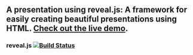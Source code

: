 

## A presentation using reveal.js: A framework for easily creating beautiful presentations using HTML. [Check out the live demo](http://lab.hakim.se/reveal-js/).

### reveal.js [![Build Status](https://travis-ci.org/hakimel/reveal.js.svg?branch=master)](https://travis-ci.org/hakimel/reveal.js)
